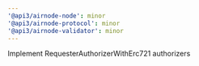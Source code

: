 ```yaml
---
'@api3/airnode-node': minor
'@api3/airnode-protocol': minor
'@api3/airnode-validator': minor
---
```


Implement RequesterAuthorizerWithErc721 authorizers
